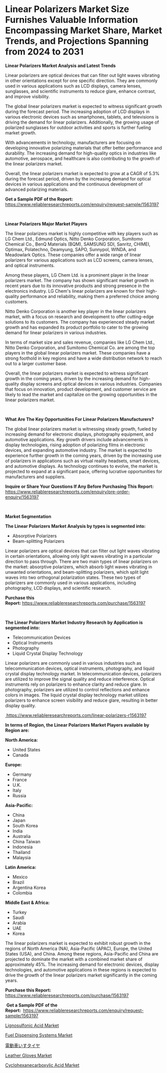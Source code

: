 <p><h1>Linear Polarizers Market Size Furnishes Valuable Information Encompassing Market Share, Market Trends, and Projections Spanning from 2024 to 2031</h1></p><p><strong>Linear Polarizers Market Analysis and Latest Trends</strong></p>
<p><p>Linear polarizers are optical devices that can filter out light waves vibrating in other orientations except for one specific direction. They are commonly used in various applications such as LCD displays, camera lenses, sunglasses, and scientific instruments to reduce glare, enhance contrast, and improve visibility.</p><p>The global linear polarizers market is expected to witness significant growth during the forecast period. The increasing adoption of LCD displays in various electronic devices such as smartphones, tablets, and televisions is driving the demand for linear polarizers. Additionally, the growing usage of polarized sunglasses for outdoor activities and sports is further fueling market growth.</p><p>With advancements in technology, manufacturers are focusing on developing innovative polarizing materials that offer better performance and durability. The increasing demand for high-quality optics in industries like automotive, aerospace, and healthcare is also contributing to the growth of the linear polarizers market.</p><p>Overall, the linear polarizers market is expected to grow at a CAGR of 5.3% during the forecast period, driven by the increasing demand for optical devices in various applications and the continuous development of advanced polarizing materials.</p></p>
<p><strong>Get a Sample PDF of the Report:&nbsp;</strong> <a href="https://www.reliableresearchreports.com/enquiry/request-sample/1563197">https://www.reliableresearchreports.com/enquiry/request-sample/1563197</a></p>
<p>&nbsp;</p>
<p><strong>Linear Polarizers Major Market Players</strong></p>
<p><p>The linear polarizers market is highly competitive with key players such as LG Chem Ltd., Edmund Optics, Nitto Denko Corporation, Sumitomo Chemical Co., BenQ Materials (BQM), SAMSUNG SDI, Sanritz, CHIMEI, Optimax, Polatechno, Deamyung, SAPO, Sunnypol, WINDA, and Meadowlark Optics. These companies offer a wide range of linear polarizers for various applications such as LCD screens, camera lenses, and optical instruments.</p><p>Among these players, LG Chem Ltd. is a prominent player in the linear polarizers market. The company has shown significant market growth in recent years due to its innovative products and strong presence in the electronics industry. LG Chem's linear polarizers are known for their high-quality performance and reliability, making them a preferred choice among customers.</p><p>Nitto Denko Corporation is another key player in the linear polarizers market, with a focus on research and development to offer cutting-edge solutions to its customers. The company has experienced steady market growth and has expanded its product portfolio to cater to the growing demand for linear polarizers in various industries.</p><p>In terms of market size and sales revenue, companies like LG Chem Ltd., Nitto Denko Corporation, and Sumitomo Chemical Co. are among the top players in the global linear polarizers market. These companies have a strong foothold in key regions and have a wide distribution network to reach out to a larger customer base.</p><p>Overall, the linear polarizers market is expected to witness significant growth in the coming years, driven by the increasing demand for high-quality display screens and optical devices in various industries. Companies that focus on innovation, product development, and customer service are likely to lead the market and capitalize on the growing opportunities in the linear polarizers market.</p></p>
<p>&nbsp;</p>
<p><strong>What Are The Key Opportunities For Linear Polarizers Manufacturers?</strong></p>
<p><p>The global linear polarizers market is witnessing steady growth, fueled by increasing demand for electronic displays, photography equipment, and automotive applications. Key growth drivers include advancements in display technologies, rising adoption of polarizing films in electronic devices, and expanding automotive industry. The market is expected to experience further growth in the coming years, driven by the increasing use of polarizers in applications such as virtual reality headsets, smart devices, and automotive displays. As technology continues to evolve, the market is projected to expand at a significant pace, offering lucrative opportunities for manufacturers and suppliers.</p></p>
<p><strong>Inquire or Share Your Questions If Any Before Purchasing This Report:</strong> <a href="https://www.reliableresearchreports.com/enquiry/pre-order-enquiry/1563197">https://www.reliableresearchreports.com/enquiry/pre-order-enquiry/1563197</a></p>
<p>&nbsp;</p>
<p><strong>Market Segmentation</strong></p>
<p><strong>The Linear Polarizers Market Analysis by types is segmented into:</strong></p>
<p><ul><li>Absorptive Polarizers</li><li>Beam-splitting Polarizers</li></ul></p>
<p><p>Linear polarizers are optical devices that can filter out light waves vibrating in certain orientations, allowing only light waves vibrating in a particular direction to pass through. There are two main types of linear polarizers on the market: absorptive polarizers, which absorb light waves vibrating in unwanted orientations, and beam-splitting polarizers, which split light waves into two orthogonal polarization states. These two types of polarizers are commonly used in various applications, including photography, LCD displays, and scientific research.</p></p>
<p><strong>Purchase this Report:&nbsp;</strong><a href="https://www.reliableresearchreports.com/purchase/1563197">https://www.reliableresearchreports.com/purchase/1563197</a></p>
<p>&nbsp;</p>
<p><strong>The Linear Polarizers Market Industry Research by Application is segmented into:</strong></p>
<p><ul><li>Telecommunication Devices</li><li>Optical Instruments</li><li>Photography</li><li>Liquid Crystal Display Technology</li></ul></p>
<p><p>Linear polarizers are commonly used in various industries such as telecommunication devices, optical instruments, photography, and liquid crystal display technology market. In telecommunication devices, polarizers are utilized to improve the signal quality and reduce interference. Optical instruments rely on polarizers to enhance clarity and reduce glare. In photography, polarizers are utilized to control reflections and enhance colors in images. The liquid crystal display technology market utilizes polarizers to enhance screen visibility and reduce glare, resulting in better display quality.</p></p>
<p><a href="https://www.reliableresearchreports.com/linear-polarizers-r1563197">&nbsp;https://www.reliableresearchreports.com/linear-polarizers-r1563197</a></p>
<p><strong>In terms of Region, the Linear Polarizers Market Players available by Region are:</strong></p>
<p>
    <p> <strong> North America: </strong>
        <ul>
            <li>United States</li>
            <li>Canada</li>
        </ul>
        </p> 
    <p> <strong> Europe: </strong>
        <ul>
            <li>Germany</li>
            <li>France</li>
            <li>U.K.</li>
            <li>Italy</li>
            <li>Russia</li>
        </ul>
        </p> 
    <p> <strong> Asia-Pacific: </strong>
        <ul>
            <li>China</li>
            <li>Japan</li>
            <li>South Korea</li>
            <li>India</li>
            <li>Australia</li>
            <li>China Taiwan</li>
            <li>Indonesia</li>
            <li>Thailand</li>
            <li>Malaysia</li>
        </ul>
        </p> 
    <p> <strong> Latin America: </strong>
        <ul>
            <li>Mexico</li>
            <li>Brazil</li>
            <li>Argentina Korea</li>
            <li>Colombia</li>
        </ul>
        </p> 
    <p> <strong> Middle East & Africa: </strong>
        <ul>
            <li>Turkey</li>
            <li>Saudi</li>
            <li>Arabia</li>
            <li>UAE</li>
            <li>Korea</li>
        </ul>
    </p>
    </p>
<p><p>The linear polarizers market is expected to exhibit robust growth in the regions of North America (NA), Asia-Pacific (APAC), Europe, the United States (USA), and China. Among these regions, Asia-Pacific and China are projected to dominate the market with a combined market share of approximately 45%. The increasing demand for electronic devices, display technologies, and automotive applications in these regions is expected to drive the growth of the linear polarizers market significantly in the coming years.</p></p>
<p><strong>Purchase this Report: </strong><a href="https://www.reliableresearchreports.com/purchase/1563197">https://www.reliableresearchreports.com/purchase/1563197</a></p>
<p>&nbsp;<strong>Get a Sample PDF of the Report:&nbsp;&nbsp;</strong><a href="https://www.reliableresearchreports.com/enquiry/request-sample/1563197">https://www.reliableresearchreports.com/enquiry/request-sample/1563197</a></p>
<p><strong></strong></p>
<p><p><a href="https://issuu.com/reportprime-2/docs/lignosulfonic-acid-market-size-2030.pptx">Lignosulfonic Acid Market</a></p><p><a href="https://github.com/Angelnienowdseej3e45z3p8c/Market-Research-Report-List-2/blob/main/fuel-dispensing-systems-market.md">Fuel Dispensing Systems Market</a></p><p><a href="https://github.com/gfggqjbfys368009/Market-Research-Report-List-1/blob/main/116132936216.md">電動車いすタイヤ</a></p><p><a href="https://github.com/brentleyjimmiealvaradoz4l1rea/Market-Research-Report-List-2/blob/main/leather-gloves-market.md">Leather Gloves Market</a></p><p><a href="https://issuu.com/reportprime-2/docs/cyclohexanecarboxylic-acid-market-size-2030.pptx">Cyclohexanecarboxylic Acid Market</a></p></p>